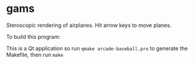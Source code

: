 # gams

Steroscopic rendering of airplanes.
Hit arrow keys to move planes.

To build this program:

This is a Qt application so run `qmake arcade-baseball.pro` to generate the Makefile, then run `make`

